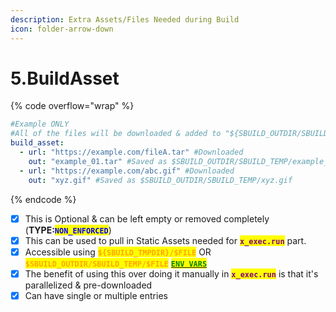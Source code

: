 ```yaml
---
description: Extra Assets/Files Needed during Build
icon: folder-arrow-down
---
```


# 5.BuildAsset

{% code overflow="wrap" %}
```yaml
#Example ONLY
#All of the files will be downloaded & added to "${SBUILD_OUTDIR/SBUILD_TEMP}" (Also Known as $SBUILD_TMPDIR prior to running the x_exec part
build_asset:
  - url: "https://example.com/fileA.tar" #Downloaded
    out: "example_01.tar" #Saved as $SBUILD_OUTDIR/SBUILD_TEMP/example_01.tar
  - url: "https://example.com/abc.gif" #Downloaded
    out: "xyz.gif" #Saved as $SBUILD_OUTDIR/SBUILD_TEMP/xyz.gif
```
{% endcode %}

* [x] This is Optional & can be left empty or removed completely (**TYPE:**<mark style="color:blue;">**`NON_ENFORCED`**</mark>)
* [x] This can be used to pull in Static Assets needed for <mark style="color:purple;">**`x_exec.run`**</mark> part.
* [x] Accessible using <mark style="color:orange;">**`${SBUILD_TMPDIR}/$FILE`**</mark> OR <mark style="color:orange;">**`$SBUILD_OUTDIR/SBUILD_TEMP/$FILE`**</mark> [<mark style="color:green;">**`ENV VARS`**</mark>](../instructions/env_vars-x_exec.run.md)
* [x] The benefit of using this over doing it manually in <mark style="color:purple;">**`x_exec.run`**</mark> is that it's parallelized & pre-downloaded
* [x] Can have single or multiple entries
